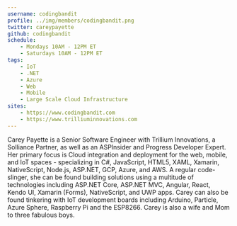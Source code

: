 ```yaml
---
username: codingbandit
profile: ../img/members/codingbandit.png
twitter: careypayette
github: codingbandit
schedule:
    - Mondays 10AM - 12PM ET
    - Saturdays 10AM - 12PM ET
tags:
    - IoT
    - .NET
    - Azure
    - Web
    - Mobile
    - Large Scale Cloud Infrastructure
sites:
    - https://www.codingbandit.com
    - https://www.trilliuminnovations.com
---
```


Carey Payette is a Senior Software Engineer with Trillium Innovations, a Solliance Partner, as well as an ASPInsider and Progress Developer Expert. Her primary focus is Cloud integration and deployment for the web, mobile, and IoT spaces - specializing in C#, JavaScript, HTML5, XAML, Xamarin, NativeScript, Node.js, ASP.NET, GCP, Azure, and AWS. A regular code-slinger, she can be found building solutions using a multitude of technologies including ASP.NET Core, ASP.NET MVC, Angular, React, Kendo UI, Xamarin (Forms), NativeScript, and UWP apps. Carey can also be found tinkering with IoT development boards including Arduino, Particle, Azure Sphere, Raspberry Pi and the ESP8266. Carey is also a wife and Mom to three fabulous boys.